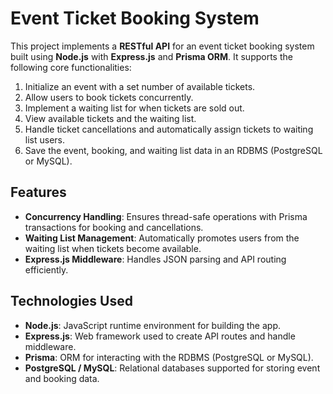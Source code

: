 # Event Ticket Booking System

This project implements a **RESTful API** for an event ticket booking system built using **Node.js** with **Express.js** and **Prisma ORM**. It supports the following core functionalities:

1. Initialize an event with a set number of available tickets.
2. Allow users to book tickets concurrently.
3. Implement a waiting list for when tickets are sold out.
4. View available tickets and the waiting list.
5. Handle ticket cancellations and automatically assign tickets to waiting list users.
6. Save the event, booking, and waiting list data in an RDBMS (PostgreSQL or MySQL).

## Features

- **Concurrency Handling**: Ensures thread-safe operations with Prisma transactions for booking and cancellations.
- **Waiting List Management**: Automatically promotes users from the waiting list when tickets become available.
- **Express.js Middleware**: Handles JSON parsing and API routing efficiently.

## Technologies Used

- **Node.js**: JavaScript runtime environment for building the app.
- **Express.js**: Web framework used to create API routes and handle middleware.
- **Prisma**: ORM for interacting with the RDBMS (PostgreSQL or MySQL).
- **PostgreSQL / MySQL**: Relational databases supported for storing event and booking data.